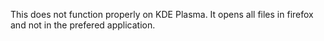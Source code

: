 This does not function properly on KDE Plasma. It opens all files in firefox and not in the prefered application.